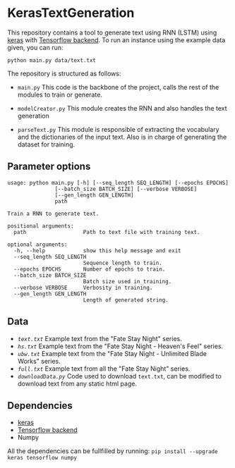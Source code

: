 # KerasTextGeneration

This repository contains a tool to generate text using RNN (LSTM) using [keras](https://keras.io/ "Keras' Homepage") with [Tensorflow backend](https://www.tensorflow.org/ "Tensorflow's Homepage").
To run an instance using the example data given, you can run:
```
python main.py data/text.txt
```

The repository is structured as follows:
- `main.py` 
  This code is the backbone of the project, calls the rest of the modules to train or generate.

- `modelCreator.py`
   This module creates the RNN and also handles the text generation
- `parseText.py`
   This module is responsible of extracting the vocabulary and the dictionaries of the input text. Also is in charge of generating the dataset for training.

## Parameter options
```
usage: python main.py [-h] [--seq_length SEQ_LENGTH] [--epochs EPOCHS]
               [--batch_size BATCH_SIZE] [--verbose VERBOSE]
               [--gen_length GEN_LENGTH]
               path

Train a RNN to generate text.

positional arguments:
  path                  Path to text file with training text.

optional arguments:
  -h, --help            show this help message and exit
  --seq_length SEQ_LENGTH
                        Sequence length to train.
  --epochs EPOCHS       Number of epochs to train.
  --batch_size BATCH_SIZE
                        Batch size used in training.
  --verbose VERBOSE     Verbosity in training.
  --gen_length GEN_LENGTH
                        Length of generated string.
```
## Data
  - *`text.txt`* Example text from the "Fate Stay Night" series.
  - *`hs.txt`* Example text from the "Fate Stay Night - Heaven's Feel" series.
  - *`ubw.txt`* Example text from the "Fate Stay Night - Unlimited Blade Works" series.
  - *`full.txt`* Example text from all the "Fate Stay Night" series.
  - *`downloadData.py`* Code used to download `text.txt`, can be modified to download  text from any static html page.

## Dependencies
- [keras](https://keras.io/)
- [Tensorflow backend](https://www.tensorflow.org/)
- Numpy

All the dependencies can be fullfilled by running:
`pip install --upgrade keras tensorflow numpy`

